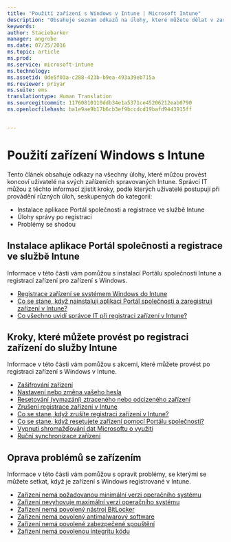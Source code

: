 ```yaml
---
title: "Použití zařízení s Windows v Intune | Microsoft Intune"
description: "Obsahuje seznam odkazů na úlohy, které můžete dělat v zařízení s Windows, když je zařízení registrované v Intune."
keywords: 
author: Staciebarker
manager: angrobe
ms.date: 07/25/2016
ms.topic: article
ms.prod: 
ms.service: microsoft-intune
ms.technology: 
ms.assetid: 0de5f03a-c288-423b-b9ea-493a39eb715a
ms.reviewer: priyar
ms.suite: ems
translationtype: Human Translation
ms.sourcegitcommit: 11760810110ddb34e1a5371ce45206212eab0790
ms.openlocfilehash: ba1e9ae9b17b6cb3ef9bccdcd19bafd9443915ff


---
```


# Použití zařízení Windows s Intune

Tento článek obsahuje odkazy na všechny úlohy, které můžou provést koncoví uživatelé na svých zařízeních spravovaných Intune. Správci IT můžou z těchto informací zjistit kroky, podle kterých uživatelé postupují při provádění různých úloh, seskupených do kategorií: 
- Instalace aplikace Portál společnosti a registrace ve službě Intune 
- Úlohy správy po registraci
- Problémy se shodou

## Instalace aplikace Portál společnosti a registrace ve službě Intune

Informace v této části vám pomůžou s instalací Portálu společnosti Intune a registrací zařízení pro zařízení s Windows.

- [Registrace zařízení se systémem Windows do Intune](enroll-your-device-in-intune-windows.md)
- [Co se stane, když nainstaluji aplikaci Portál společnosti a zaregistruji zařízení v Intune?](what-happens-if-you-install-the-company-portal-app-and-enroll-your-device-in-intune-windows.md)
- [Co všechno uvidí správce IT při registraci zařízení v Intune?](what-can-your-it-administrator-see-when-you-enroll-your-device-in-intune-windows.md)

## Kroky, které můžete provést po registraci zařízení do služby Intune

Informace v této části vám pomůžou s akcemi, které můžete provést po registraci zařízení s Windows v Intune.

- [Zašifrování zařízení](encrypt-your-device-windows.md)
- [Nastavení nebo změna vašeho hesla](set-or-change-your-password-windows.md)
- [Resetování (vymazání) ztraceného nebo odcizeného zařízení](reset-erase-your-lost-or-stolen-device-windows.md)
- [Zrušení registrace zařízení v Intune](unenroll-your-device-from-intune-windows.md)
- [Co se stane, když zrušíte registraci zařízení v Intune?](what-happens-if-you-unenroll-your-device-from-intune-windows.md)
- [Co se stane, když resetujete zařízení pomocí Portálu společnosti?](what-happens-if-you-reset-your-device-using-the-company-portal-windows.md)
- [Vypnutí shromažďování dat Microsoftu o využití](turn-off-microsoft-usage-data-collection-windows.md)
- [Ruční synchronizace zařízení](sync-your-device-manually-windows.md)

## Oprava problémů se zařízením

Informace v této části vám pomůžou s opravit problémy, se kterými se můžete setkat, když je zařízení s Windows registrované v Intune.

- [Zařízení nemá požadovanou minimální verzi operačního systému](device-doesnt-have-the-required-minimum-operating-system-version-windows.md)
- [Zařízení nevyhovuje maximální verzi operačního systému](device-doesnt-comply-with-maximum-operating-system-version-windows.md)
- [Zařízení nemá povolený nástroj BitLocker](device-doesnt-have-bitlocker-enabled-windows.md)
- [Zařízení nemá povolený antimalwarový software](device-doesnt-have-antimalware-software-enabled-windows.md)
- [Zařízení nemá povolené zabezpečené spouštění](device-doesnt-have-secure-boot-enabled-windows.md)
- [Zařízení nemá povolenou integritu kódu](device-doesnt-have-code-integrity-enabled-windows.md)



<!--HONumber=Aug16_HO2-->


